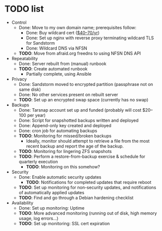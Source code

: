 # TODO list

- Control
    - Done: Move to my own domain name; prerequisites follow:
        - Done: Buy wildcard cert
          ([$40–70/yr](https://www.ssl2buy.com/wildcard-ssl-certificate/))
        - Done: Set up nginx with reverse proxy terminating wildcard
          TLS for Sandstorm
        - Done: Wildcard DNS via NFSN
    - **TODO**: Move from afraid.org freedns to using NFSN DNS API
- Repeatability
    - Done: Server rebuilt from (manual) runbook
    - **TODO**: Create automated runbook
        - Partially complete, using Ansible
- Privacy
    - Done: Sandstorm moved to encrypted partition (passphrase not on same disk)
    - Done: No other services present on rebuilt server
    - **TODO**: Set up an encrypted swap space (currently has no swap)
- Backups
    - Done: Tarsnap account set up and funded (probably will cost
      $20–100 per year)
    - Done: Script for snapshotted backups written and deployed
    - Done: Append-only key created and deployed
    - Done: cron job for automating backups
    - **TODO**: Monitoring for missed/broken backups
        - Ideally, monitor should attempt to retrieve a file from the
          most recent backup and report the age of the backup.
    - **TODO**: Monitoring for lingering ZFS snapshots
    - **TODO**: Perform a restore-from-backup exercise & schedule for
      quarterly execution
        - **TODO**: Monitoring on this somehow?
- Security
    - Done: Enable automatic security updates
        - **TODO**: Notifications for completed updates that require reboot
    - **TODO**: Set up monitoring for non-security updates, and
      notifications of automatically applied updates
    - **TODO**: Find and go through a Debian hardening checklist
- Availability
    - Done: Set up monitoring: Uptime
    - **TODO**: More advanced monitoring (running out of disk, high
      memory usage, log errors...)
    - **TODO**: Set up monitoring: SSL cert expiration
